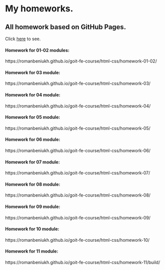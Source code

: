 # My homeworks.
<h2>All homework based on GitHub Pages.</h2>
<p>Click <a href="https://romanbeniukh.github.io/goit-fe-course/html-css/" target="_blank">here</a> to see.</p>
<h4>Homework for 01-02 modules:</h4>
<p>https://romanbeniukh.github.io/goit-fe-course/html-css/homework-01-02/</p>
<h4>Homework for 03 module:</h4>
<p>https://romanbeniukh.github.io/goit-fe-course/html-css/homework-03/</p>
<h4>Homework for 04 module:</h4>
<p>https://romanbeniukh.github.io/goit-fe-course/html-css/homework-04/</p>
<h4>Homework for 05 module:</h4>
<p>https://romanbeniukh.github.io/goit-fe-course/html-css/homework-05/</p>
<h4>Homework for 06 module:</h4>
<p>https://romanbeniukh.github.io/goit-fe-course/html-css/homework-06/</p>
<h4>Homework for 07 module:</h4>
<p>https://romanbeniukh.github.io/goit-fe-course/html-css/homework-07/</p>
<h4>Homework for 08 module:</h4>
<p>https://romanbeniukh.github.io/goit-fe-course/html-css/homework-08/</p>
<h4>Homework for 09 module:</h4>
<p>https://romanbeniukh.github.io/goit-fe-course/html-css/homework-09/</p>
<h4>Homework for 10 module:</h4>
<p>https://romanbeniukh.github.io/goit-fe-course/html-css/homework-10/</p>
<h4>Homework for 11 module:</h4>
<p>https://romanbeniukh.github.io/goit-fe-course/html-css/homework-11/build/</p>
